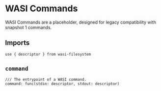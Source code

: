 
# WASI Commands

WASI Commands are a placeholder, designed for legacy compatibility with
snapshot 1 commands.

## Imports
```wit
use { descriptor } from wasi-filesystem
```

## `command`
```wit
/// The entrypoint of a WASI command.
command: func(stdin: descriptor, stdout: descriptor)
```
